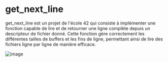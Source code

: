# get_next_line
get_next_line est un projet de l'école 42 qui consiste à implémenter une fonction capable de lire et de retourner une ligne complète depuis un descripteur de fichier donné. Cette fonction gère correctement les différentes tailles de buffers et les fins de ligne, permettant ainsi de lire des fichiers ligne par ligne de manière efficace.

![image](https://github.com/Skyness60/get_next_line/assets/141089057/5be685fc-83db-4209-a25c-8441d4195782)
